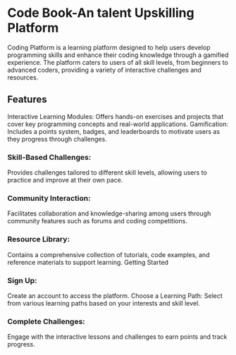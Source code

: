 # Code Book-An talent Upskilling Platform
Coding Platform is a learning platform designed to help users develop programming skills and enhance their coding knowledge through a gamified experience. The platform caters to users of all skill levels, from beginners to advanced coders, providing a variety of interactive challenges and resources.

## Features
Interactive Learning Modules: Offers hands-on exercises and projects that cover key programming concepts and real-world applications.
Gamification: Includes a points system, badges, and leaderboards to motivate users as they progress through challenges.
### Skill-Based Challenges:
Provides challenges tailored to different skill levels, allowing users to practice and improve at their own pace.
### Community Interaction:
Facilitates collaboration and knowledge-sharing among users through community features such as forums and coding competitions.
### Resource Library: 
Contains a comprehensive collection of tutorials, code examples, and reference materials to support learning.
Getting Started
### Sign Up:
Create an account to access the platform.
Choose a Learning Path: Select from various learning paths based on your interests and skill level.
### Complete Challenges:
Engage with the interactive lessons and challenges to earn points and track progress.

